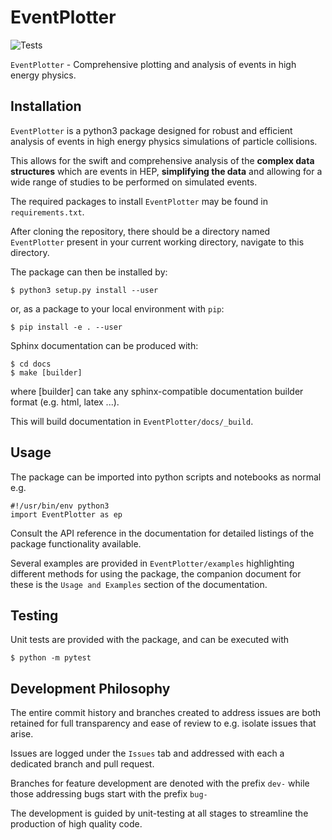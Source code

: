 # EventPlotter
![Tests](https://github.com/Hitham2496/EventPlotter/actions/workflows/tests.yml/badge.svg)

`EventPlotter` - Comprehensive plotting and analysis of events in high energy physics.

## Installation

`EventPlotter` is a python3 package designed for robust and efficient analysis of events
in high energy physics simulations of particle collisions.

This allows for the swift and comprehensive analysis of the **complex data structures**
which are events in HEP, **simplifying the data** and allowing for a wide range of
studies to be performed on simulated events.

The required packages to install `EventPlotter` may be found in `requirements.txt`.

After cloning the repository, there should be a directory named `EventPlotter` present
in your current working directory, navigate to this directory.

The package can then be installed by:
```
$ python3 setup.py install --user 
```
or, as a package to your local environment with `pip`:
```
$ pip install -e . --user
```
Sphinx documentation can be produced with:
```
$ cd docs
$ make [builder]
```
where [builder] can take any sphinx-compatible documentation builder format (e.g. html,
latex ...).

This will build documentation in `EventPlotter/docs/_build`.

## Usage

The package can be imported into python scripts and notebooks as normal e.g.
```
#!/usr/bin/env python3
import EventPlotter as ep
```
Consult the API reference in the documentation for detailed listings of the package
functionality available.

Several examples are provided in `EventPlotter/examples` highlighting different methods
for using the package, the companion document for these is the `Usage and Examples`
section of the documentation.

## Testing

Unit tests are provided with the package, and can be executed with
```
$ python -m pytest
```

## Development Philosophy

The entire commit history and branches created to address issues are both retained for
full transparency and ease of review to e.g. isolate issues that arise.

Issues are logged under the `Issues` tab and addressed with each a dedicated branch
and pull request.

Branches for feature development are denoted with the prefix `dev-` while those addressing
bugs start with the prefix `bug-`

The development is guided by unit-testing at all stages to streamline the production of
high quality code.
